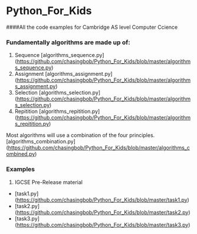 # Python_For_Kids
####All the code examples for Cambridge AS level Computer Ccience

### Fundamentally algorithms are made up of: 
1. Sequence [algorithms_sequence.py] (https://github.com/chasingbob/Python_For_Kids/blob/master/algorithms_sequence.py)
2. Assignment [algorithms_assignment.py] (https://github.com/chasingbob/Python_For_Kids/blob/master/algorithms_assignment.py)
3. Selection [algorithms_selection.py] (https://github.com/chasingbob/Python_For_Kids/blob/master/algorithms_selection.py)
4. Repitition [algorithms_repitition.py] (https://github.com/chasingbob/Python_For_Kids/blob/master/algorithms_repitition.py)

Most algorithms will use a combination of the four principles. [algorithms_combination.py] (https://github.com/chasingbob/Python_For_Kids/blob/master/algorithms_combined.py)

### Examples
1. IGCSE Pre-Release material 
* [task1.py] (https://github.com/chasingbob/Python_For_Kids/blob/master/task1.py) 
* [task2.py] (https://github.com/chasingbob/Python_For_Kids/blob/master/task2.py) 
* [task3.py] (https://github.com/chasingbob/Python_For_Kids/blob/master/task3.py) 


